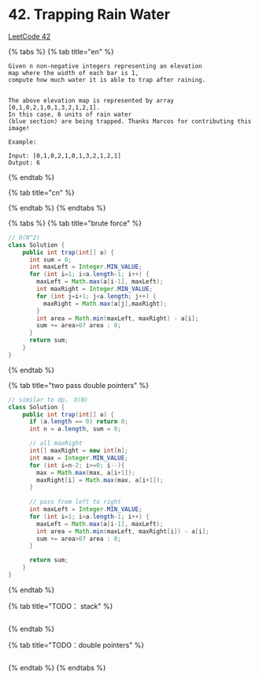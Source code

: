# 42. Trapping Rain Water

[LeetCode 42](https://leetcode-cn.com/problems/trapping-rain-water/)

{% tabs %}
{% tab title="en" %}
```text
Given n non-negative integers representing an elevation 
map where the width of each bar is 1, 
compute how much water it is able to trap after raining.


The above elevation map is represented by array 
[0,1,0,2,1,0,1,3,2,1,2,1]. 
In this case, 6 units of rain water 
(blue section) are being trapped. Thanks Marcos for contributing this image!

Example:

Input: [0,1,0,2,1,0,1,3,2,1,2,1]
Output: 6
```
{% endtab %}

{% tab title="cn" %}

{% endtab %}
{% endtabs %}

{% tabs %}
{% tab title="brute force" %}
```java
// O(N^2)
class Solution {
    public int trap(int[] a) {
      int sum = 0;
      int maxLeft = Integer.MIN_VALUE;
      for (int i=1; i<a.length-1; i++) {
        maxLeft = Math.max(a[i-1], maxLeft);
        int maxRight = Integer.MIN_VALUE;
        for (int j=i+1; j<a.length; j++) {
          maxRight = Math.max(a[j],maxRight);
        }
        int area = Math.min(maxLeft, maxRight) - a[i]; 
        sum += area>0? area : 0;
      } 
      return sum;
    }
}
```
{% endtab %}

{% tab title="two pass double pointers" %}
```java
// similar to dp， O(N)
class Solution {
    public int trap(int[] a) {
      if (a.length == 0) return 0;
      int n = a.length, sum = 0;

      // all maxRight
      int[] maxRight = new int[n];
      int max = Integer.MIN_VALUE;
      for (int i=n-2; i>=0; i--){
        max = Math.max(max, a[i+1]);
        maxRight[i] = Math.max(max, a[i+1]);
      }
      
      // pass from left to right
      int maxLeft = Integer.MIN_VALUE;
      for (int i=1; i<a.length-1; i++) {
        maxLeft = Math.max(a[i-1], maxLeft);
        int area = Math.min(maxLeft, maxRight[i]) - a[i]; 
        sum += area>0? area : 0;
      } 

      return sum;
    }
}
```
{% endtab %}

{% tab title="TODO： stack" %}
```

```
{% endtab %}

{% tab title="TODO：double pointers" %}
```

```
{% endtab %}
{% endtabs %}

